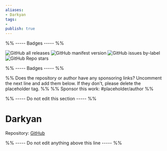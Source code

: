```yaml
---
aliases:
- Darkyan
tags: 
- 
publish: true
---
```


%% ----- Badges ----- %%

![GitHub all releases](https://img.shields.io/github/downloads/johackim/obsidian-darkyan/total?color=573E7A&logo=github&style=for-the-badge) 
![GitHub manifest version](https://img.shields.io/github/manifest-json/v/johackim/obsidian-darkyan?color=573E7A&logo=github&style=for-the-badge) 
![GitHub issues by-label](https://img.shields.io/github/issues/johackim/obsidian-darkyan/help%20wanted?color=573E7A&logo=github&style=for-the-badge) 
![GitHub Repo stars](https://img.shields.io/github/stars/johackim/obsidian-darkyan?color=573E7A&logo=github&style=for-the-badge)

%% ----- Badges ----- %%

%% Does the repository or author have any sponsoring links? Uncomment the next line and add them below. If they don't, please delete the placeholder tag. %%
%% Sponsor this work: #placeholder/author %%

%% ----- Do not edit this section ----- %%

# Darkyan

Repository: [GitHub](https://github.com/johackim/obsidian-darkyan)



%% ----- Do not edit anything above this line ----- %% 
